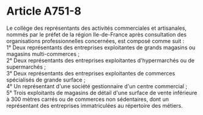 # Article A751-8

<p>Le collège des représentants des activités commerciales et artisanales, nommés par le préfet de la région Ile-de-France après consultation des organisations professionnelles concernées, est composé comme suit :<br/>1° Deux représentants des entreprises exploitantes de grands magasins ou magasins multi-commerces ;<br/>2° Deux représentants des entreprises exploitantes d'hypermarchés ou de supermarchés ;<br/>3° Deux représentants des entreprises exploitantes de commerces spécialisés de grande surface ;<br/>4° Un représentant d'une société gestionnaire d'un centre commercial ;<br/>5° Trois exploitants de magasins de détail d'une surface de vente inférieure à 300 mètres carrés ou de commerces non sédentaires, dont un représentant des entreprises immatriculées au répertoire des métiers.</p>